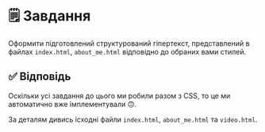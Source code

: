 # :spiral_notepad: Завдання

Оформити підготовлений структурований гіпертекст, представлений в файлах
`index.html`, `about_me.html` відповідно до обраних вами стилей.

## :white_check_mark: Відповідь

Оскільки усі завдання до цього ми робили разом з CSS, то це ми автоматично вже імплементували :upside_down_face:.

За деталям дивись ісходні файли `index.html`, `about_me.html` та `video.html`.
